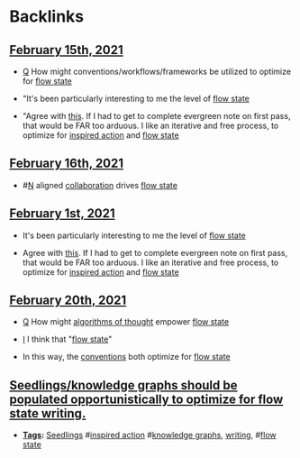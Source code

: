 
# Backlinks
## [February 15th, 2021](<February 15th, 2021.md>)
- [Q](<Q.md>) How might conventions/workflows/frameworks be utilized to optimize for [flow state](<flow state.md>)

- "It's been particularly interesting to me the level of [flow state](<flow state.md>)

- "Agree with [this](((0kuQY9q7f))). If I had to get to complete evergreen note on first pass, that would be FAR too arduous. I like an iterative and free process, to optimize for [inspired action](<inspired action.md>) and [flow state](<flow state.md>)

## [February 16th, 2021](<February 16th, 2021.md>)
- #[N](<N.md>) aligned [collaboration](<collaboration.md>) drives [flow state](<flow state.md>)

## [February 1st, 2021](<February 1st, 2021.md>)
- It's been particularly interesting to me the level of [flow state](<flow state.md>)

- Agree with [this](((0kuQY9q7f))). If I had to get to complete evergreen note on first pass, that would be FAR too arduous. I like an iterative and free process, to optimize for [inspired action](<inspired action.md>) and [flow state](<flow state.md>)

## [February 20th, 2021](<February 20th, 2021.md>)
- [Q](<Q.md>) How might [algorithms of thought](<algorithms of thought.md>) empower [flow state](<flow state.md>)

- [I](<I.md>) I think that "[flow state](<flow state.md>)"

- In this way, the [conventions](<conventions.md>) both optimize for [flow state](<flow state.md>)

## [Seedlings/knowledge graphs should be populated opportunistically to optimize for flow state writing.](<Seedlings/knowledge graphs should be populated opportunistically to optimize for flow state writing..md>)
- **[Tags](<Tags.md>):** [Seedlings](<Seedlings.md>) #[inspired action](<inspired action.md>) #[knowledge graphs](<knowledge graphs.md>), [writing](<writing.md>), #[flow state](<flow state.md>)

